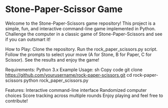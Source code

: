 # Stone-Paper-Scissor Game
Welcome to the Stone-Paper-Scissors game repository! This project is a simple, fun, and interactive command-line game implemented in Python. Challenge the computer in a classic game of Stone-Paper-Scissors and see if you can outsmart it!

How to Play:
Clone the repository.
Run the rock_paper_scissors.py script.
Follow the prompts to select your move (A for Stone, B for Paper, C for Scissor).
See the results and enjoy the game!

Requirements:
Python 3.x
Example Usage:
sh
Copy code
git clone https://github.com/yourusername/rock-paper-scissors.git
cd rock-paper-scissors
python rock_paper_scissors.py

Features:
Interactive command-line interface
Randomized computer choices
Score tracking across multiple rounds
Enjoy playing and feel free to contribute!

